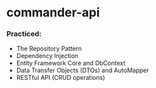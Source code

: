 # commander-api

### Practiced:

* The Repository Pattern
* Dependency Injection
* Entity Framework Core and DbContext
* Data Transfer Objects (DTOs) and AutoMapper
* RESTful API (CRUD operations)
